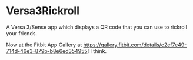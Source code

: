 # Versa3Rickroll
A Versa 3/Sense app which displays a QR code that you can use to rickroll your friends.

Now at the Fitbit App Gallery at https://gallery.fitbit.com/details/c2ef7e49-714d-46e3-879b-b8e6ed354955! I think.
